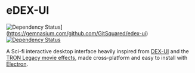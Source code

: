 # eDEX-UI

![Dependency Status](https://gemnasium.com/badges/github.com/GitSquared/edex-ui.svg)](https://gemnasium.com/github.com/GitSquared/edex-ui)  [![Dependency Status](https://gemnasium.com/badges/github.com/GitSquared/edex-ui.svg)](https://gemnasium.com/github.com/GitSquared/edex-ui)

A Sci-fi interactive desktop interface heavily inspired from [DEX-UI](https://github.com/seenaburns/dex-ui) and the [TRON Legacy movie effects](http://jtnimoy.com/blogs/projects/14881671), made cross-platform and easy to install with [Electron](https://github.com/electron/electron).
